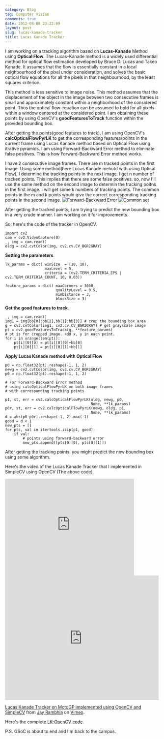 ```yaml
---
category: Blog
tag: Computer Vision
comments: true
date: 2012-08-08 23:22:09
layout: post
slug: lucas-kanade-tracker
title: Lucas Kanade Tracker
---
```


I am working on a tracking algorithm based on **Lucas-Kanade** Method using **Optical Flow**. The Lucas–Kanade method is a widely used differential method for optical flow estimation developed by Bruce D. Lucas and Takeo Kanade. It assumes that the flow is essentially constant in a local neighbourhood of the pixel under consideration, and solves the basic optical flow equations for all the pixels in that neighbourhood, by the least squares criterion.

This method is less sensitive to image noise. This method assumes that the displacement of the object in the image between two consecutive frames is small and approximately constant within a neighborhood of the considered point. Thus the optical flow equation can be assumed to hold for all pixels within a window centered at the considered point. I am obtaining these points by using OpenCV's **goodFeaturesToTrack** function within the provided bounding box.

After getting the points(good features to track), I am using OpenCV's **calcOpticalFlowPyrLK** to get the corresponding features/points in the current frame using Lucas Kanade method based on Optical Flow using itrative pyramids. I am using Forward-Backward Error method to eliminate false positives. This is how Forward-Backward Error method works.

I have 2 consecutive image frames. There are m tracked points in the first image. Using some method(here Lucas Kanade mehotd with using Optical Flow), I determine the tracking points in the next image. I get n number of tracked points. This implies that there are some false positives. so, now I'll use the same method on the second image to determin the tracking poitns in the first image. I will get some k numbers of tracking points. The common points in the m and k points would give the correct corresponding tracking points in the second image.
![Forward-Backward Error](/assets/images/LK-1.png "Forward-Backward Error")
![Common set](/assets/images/LK-2.jpg "Common set")

After getting the tracked points, I am trying to predict the new bounding box in a very crude manner. I am working on it for improvements.

So, here's the code of the tracker in OpenCV.

    
    import cv2
    cam = cv2.VideoCapture(0)
    _, img = cam.read()
    oldg = cv2.cvtColor(img, cv2.cv.CV_BGR2GRAY)




**Setting the parameters**.
    
    lk_params = dict( winSize  = (10, 10), 
                      maxLevel = 5, 
                      criteria = (cv2.TERM_CRITERIA_EPS | cv2.TERM_CRITERIA_COUNT, 10, 0.03))   
    
    feature_params = dict( maxCorners = 3000, 
                           qualityLevel = 0.5,
                           minDistance = 3,
                           blockSize = 3)




**Get the good features to track**.
    
    _, img = cam.read()
    img1 = img[bb[0]:bb[2],bb[1]:bb[3]] # crop the bounding box area
    g = cv2.cvtColor(img1, cv2.cv.CV_BGR2GRAY) # get grayscale image
    pt = cv2.goodFeaturesToTrack(g, **feature_params)
    # pt is for cropped image. add x, y in each point.
    for i in xrange(len(pt)):
        pt[i][0][0] = pt[i][0][0]+bb[0]
        pt[i][0][1] = pt[i][0][1]+bb[1]




**Apply Lucas Kanade method with Optical Flow**
    
    p0 = np.float32(pt).reshape(-1, 1, 2)
    newg = cv2.cvtColor(img, cv2.cv.CV_BGR2GRAY)
    p0 = np.float32(pt).reshape(-1, 1, 2)
    
    # For Forward-Backward Error method
    # using calcOpticalFlowPyrLK on both image frames
    # with corresponding tracking points
    
    p1, st, err = cv2.calcOpticalFlowPyrLK(oldg, newg, p0, 
                                           None, **lk_params)
    p0r, st, err = cv2.calcOpticalFlowPyrLK(newg, oldg, p1, 
                                           None, **lk_params)
    d = abs(p0-p0r).reshape(-1, 2).max(-1)
    good = d < 1
    new_pts = []
    for pts, val in itertools.izip(p1, good):
        if val:
            # points using forward-backward error
            new_pts.append([pts[0][0], pts[0][1]])




After getting the tracking points, you might predict the new bounding box using some algorithm.

Here's the video of the Lucas Kanade Tracker that I implemented in SimpleCV using OpenCV (The above code).

<iframe width="420" height="315" src="http://www.youtube.com/embed/Yw7IcttYRuY" frameborder="0" allowfullscreen></iframe>

<iframe src="http://player.vimeo.com/video/47386269" width="500" height="405" frameborder="0" webkitAllowFullScreen mozallowfullscreen allowFullScreen></iframe> <p><a href="http://vimeo.com/47386269">Lucas Kanade Tracker on MotoGP implemented using OpenCV and SimpleCV</a> from <a href="http://vimeo.com/jayrambhia">Jay Rambhia</a> on <a href="http://vimeo.com">Vimeo</a>.</p>

Here's the complete [LK-OpenCV code](https://github.com/jayrambhia/Vision/blob/master/OpenCV/LKTracker.py).

P.S. GSoC is about to end and I'm back to the campus.





